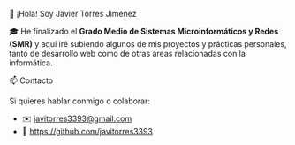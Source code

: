 👋 ¡Hola! Soy Javier Torres Jiménez

🎓 He finalizado el **Grado Medio de Sistemas Microinformáticos y Redes (SMR)**  y aquí iré subiendo algunos de mis proyectos y prácticas personales, tanto de desarrollo web como de otras áreas relacionadas con la informática.

📫 Contacto

Si quieres hablar conmigo o colaborar:

- ✉️ javitorres3393@gmail.com
- 💼 https://github.com/javitorres3393

